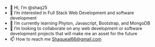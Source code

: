 - 👋 Hi, I’m @shaq25
- 👀 I’m interested in Full Stack Web Development and software development
- 🌱 I’m currently learning Phyton, Javascript, Bootstrap, and MongoDB
- 💞️ I’m looking to collaborate on any web development or software development projects that will make me an asset for the future
- 📫 How to reach me  Shaqueal66@gmail.com

<!---
shaq25/shaq25 is a ✨ special ✨ repository because its `README.md` (this file) appears on your GitHub profile.
You can click the Preview link to take a look at your changes.
--->
